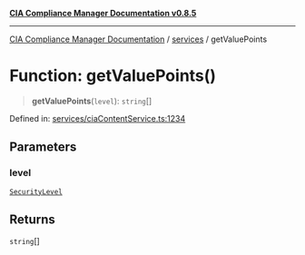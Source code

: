 [**CIA Compliance Manager Documentation v0.8.5**](../../README.md)

***

[CIA Compliance Manager Documentation](../../modules.md) / [services](../README.md) / getValuePoints

# Function: getValuePoints()

> **getValuePoints**(`level`): `string`[]

Defined in: [services/ciaContentService.ts:1234](https://github.com/Hack23/cia-compliance-manager/blob/4f2006283e1cd56feb8daea1f810b2bc8c1b1d1b/src/services/ciaContentService.ts#L1234)

## Parameters

### level

[`SecurityLevel`](../../index/type-aliases/SecurityLevel.md)

## Returns

`string`[]
